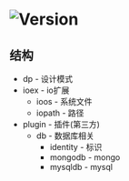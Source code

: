 # ![Version](https://img.shields.io/badge/version-0.0.3-green.svg)

## 结构
* dp - 设计模式
* ioex - io扩展
  * ioos - 系统文件
  * iopath - 路径
* plugin - 插件(第三方)
  * db - 数据库相关
    * identity - 标识
    * mongodb - mongo
    * mysqldb - mysql